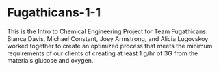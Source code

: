 # Fugathicans-1-1
This is the Intro to Chemical Engineering Project for Team Fugathicans. Bianca Davis, Michael Constant, Joey Armstrong, and Alicia Lugovskoy worked together to create an optimized process that meets the minimum requirements of our clients of creating at least 1 g/hr of 3G from the materials glucose and oxygen.
